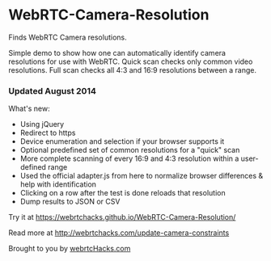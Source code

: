WebRTC-Camera-Resolution
========================

Finds WebRTC Camera resolutions.

Simple demo to show how one can automatically identify camera resolutions for use with WebRTC.
Quick scan checks only common video resolutions.
Full scan checks all 4:3 and 16:9 resolutions between a range.

### Updated August 2014

What's new:
* Using jQuery
* Redirect to https
* Device enumeration and selection if your browser supports it
* Optional predefined set of common resolutions for a "quick" scan
* More complete scanning of every 16:9 and 4:3 resolution within a user-defined range
* Used the official adapter.js from here to normalize browser differences & help with identification
* Clicking on a row after the test is done reloads that resolution
* Dump results to JSON or CSV
 
Try it at https://webrtchacks.github.io/WebRTC-Camera-Resolution/

Read more at http://webrtchacks.com/update-camera-constraints
 
Brought to you by [webrtcHacks.com](http://webrtchacks.com)

